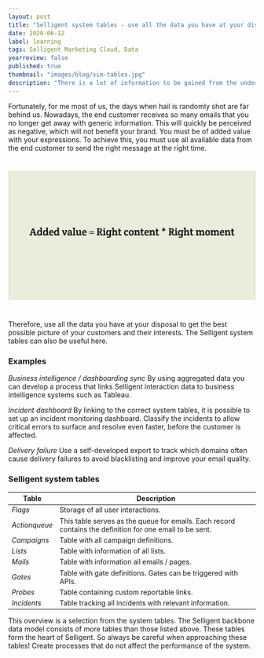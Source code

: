 ```yaml
---
layout: post
title: "Selligent system tables - use all the data you have at your disposal."
date: 2020-06-12
label: learning
tags: Selligent Marketing Cloud, Data
yearreview: false
published: true
thumbnail: "images/blog/sim-tables.jpg"
description: "There is a lot of information to be gained from the underlying system tables of Selligent Marketing Cloud. For example, you could further automate your workflow with triggers or use custom queries to generate reports. "
---
```

Fortunately, for me most of us, the days when hail is randomly shot are far behind us. Nowadays, the end customer receives so many emails that you no longer get away with generic information. This will quickly be perceived as negative, which will not benefit your brand. You must be of added value with your expressions. To achieve this, you must use all available data from the end customer to send the right message at the right time.

<img src="/images/blog/addvalueformula.png" alt="Added value = Right content * Right moment" class="fullscreen" style="margin-top:24px;margin-bottom:24px">


Therefore, use all the data you have at your disposal to get the best possible picture of your customers and their interests. The Selligent system tables can also be useful here.

### Examples
*Business intelligence / dashboarding sync*
By using aggregated data you can develop a process that links Selligent interaction data to business intelligence systems such as Tableau.

*Incident dashboard*
By linking to the correct system tables, it is possible to set up an incident monitoring dashboard. Classify the incidents to allow critical errors to surface and resolve even faster, before the customer is affected.

*Delivery failure*
Use a self-developed export to track which domains often cause delivery failures to avoid blacklisting and improve your email quality.

### Selligent system tables
| Table        | Description  | 
| ------------- |-------------| 
|*Flags*| Storage of all user interactions. |
|*Actionqueue*| This table serves as the queue for emails. Each record contains the definition for one email to be sent. |
|*Campaigns*| Table with all campaign definitions. |
|*Lists*| Table with information of all lists. |
|*Mails*| Table with information all emails / pages. |
|*Gates*| Table with gate definitions. Gates can be triggered with APIs.|
|*Probes*| Table containing custom reportable links. |
|*Incidents*| Table tracking all incidents with relevant information.|

This overview is a selection from the system tables. The Selligent backbone data model consists of more tables than those listed above. These tables form the heart of Selligent. So always be careful when approaching these tables! Create processes that do not affect the performance of the system.